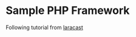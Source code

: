 # Sample PHP Framework
Following tutorial from [laracast](https://laracasts.com/series/php-for-beginners)
